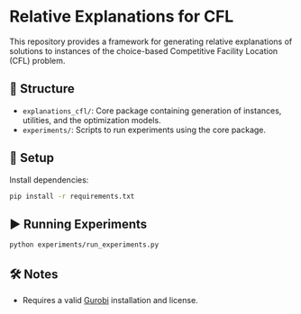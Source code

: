 
# Relative Explanations for CFL 

This repository provides a framework for generating relative explanations of solutions to instances of the choice-based Competitive Facility Location (CFL) problem.

## 🧱 Structure
- `explanations_cfl/`: Core package containing generation of instances, utilities, and the optimization models.
- `experiments/`: Scripts to run experiments using the core package.

## 🚀 Setup
Install dependencies:
```bash
pip install -r requirements.txt
```

## ▶️ Running Experiments
```bash
python experiments/run_experiments.py
```

## 🛠 Notes
- Requires a valid [Gurobi](https://www.gurobi.com/) installation and license.
